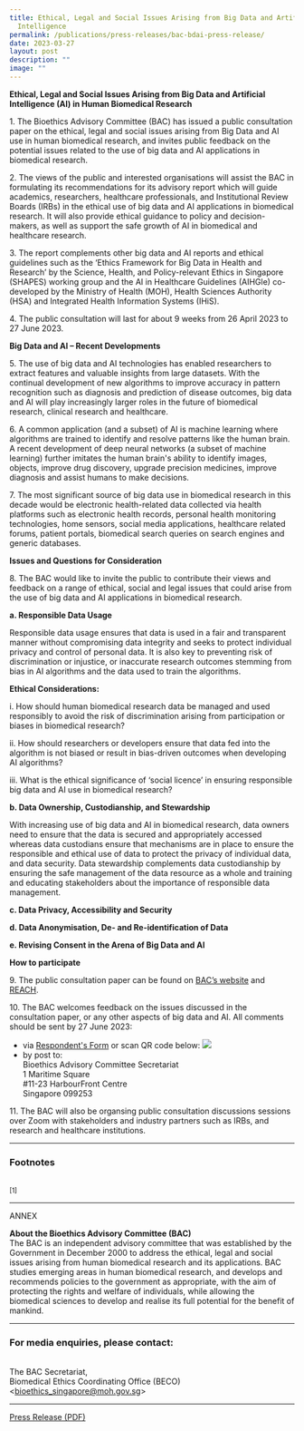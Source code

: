 ```yaml
---
title: Ethical, Legal and Social Issues Arising from Big Data and Artificial
  Intelligence
permalink: /publications/press-releases/bac-bdai-press-release/
date: 2023-03-27
layout: post
description: ""
image: ""
---
```

**Ethical, Legal and Social Issues Arising from Big Data and Artificial Intelligence (AI) in Human Biomedical Research**

1\. The Bioethics Advisory Committee (BAC) has issued a public consultation paper on the ethical, legal and social issues arising from Big Data and AI use in human biomedical research, and invites public feedback on the potential issues related to the use of big data and AI applications in biomedical research. 

2\. The views of the public and interested organisations will assist the BAC in formulating its recommendations for its advisory report which will guide academics, researchers, healthcare professionals, and Institutional Review Boards (IRBs) in the ethical use of big data and AI applications in biomedical research. It will also provide ethical guidance to policy and decision-makers, as well as support the safe growth of AI in biomedical and healthcare research.  

3\. The report complements other big data and AI reports and ethical guidelines such as the ‘Ethics Framework for Big Data in Health and Research’ by the Science, Health, and Policy-relevant Ethics in Singapore (SHAPES) working group and the AI in Healthcare Guidelines (AIHGle) co-developed by the Ministry of Health (MOH), Health Sciences Authority (HSA) and Integrated Health Information Systems (IHiS).

4\. The public consultation will last for about 9 weeks from 26 April 2023 to 27 June 2023.

**Big Data and AI – Recent Developments**

5\.  The use of big data and AI technologies has enabled researchers to extract features and valuable insights from large datasets. With the continual development of new algorithms to improve accuracy in pattern recognition such as diagnosis and prediction of disease outcomes, big data and AI will play increasingly larger roles in the future of biomedical research, clinical research and healthcare.

6\. A common application (and a subset) of AI is machine learning where algorithms are trained to identify and resolve patterns like the human brain. A recent development of deep neural networks (a subset of machine learning) further imitates the human brain's ability to identify images, objects, improve drug discovery, upgrade precision medicines, improve diagnosis and assist humans to make decisions.  

7\. The most significant source of big data use in biomedical research in this decade would be electronic health-related data collected via health platforms such as electronic health records, personal health monitoring technologies, home sensors, social media applications, healthcare related forums, patient portals, biomedical search queries on search engines and generic databases.

**Issues and Questions for Consideration**

8\. The BAC would like to invite the public to contribute their views and feedback on a range of ethical, social and legal issues that could arise from the use of big data and AI applications in biomedical research.

**a. Responsible Data Usage**

Responsible data usage ensures that data is used in a fair and transparent manner without compromising data integrity and seeks to protect individual privacy and control of personal data. It is also key to preventing risk of discrimination or injustice, or inaccurate research outcomes stemming from bias in AI algorithms and the data used to train the algorithms.

**Ethical Considerations:**

i.	How should human biomedical research data be managed and used responsibly to avoid the risk of discrimination arising from participation or biases in biomedical research? 

ii. 	How should researchers or developers ensure that data fed into the algorithm is not biased or result in bias-driven outcomes when developing AI algorithms? 

iii. What is the ethical significance of ‘social licence’ in ensuring responsible big data and AI use in biomedical research? 


**b. Data Ownership, Custodianship, and Stewardship**

With increasing use of big data and AI in biomedical research, data owners need to ensure that the data is secured and appropriately accessed whereas data custodians ensure that mechanisms are in place to ensure the responsible and ethical use of data to protect the privacy of individual data, and data security. Data stewardship complements data custodianship by ensuring the safe management of the data resource as a whole and training and educating stakeholders about the importance of responsible data management. 
 
 **c.	Data Privacy, Accessibility and Security**
 
**d.	Data Anonymisation, De- and Re-identification of Data**

**e. Revising Consent in the Arena of Big Data and AI**

**How to participate**

9\. The public consultation paper can be found on <a href="https://www.bioethics-singapore.gov.sg/">BAC’s website</a> and <a href="https://www.reach.gov.sg/">REACH</a>.

10\. The BAC welcomes feedback on the issues discussed in the consultation paper, or any other aspects of big data and AI. All comments should be sent by 27 June 2023:
- via  <a href="https://form.gov.sg/641cfda6e9ca7c0012eae318">Respondent's Form</a> or scan QR code below:
![](/images/BDAI%20Respondent’s%20Form%20QR%20code.png)
- by post to:<br>
  Bioethics Advisory Committee Secretariat<br>
  1 Maritime Square<br>
  #11-23 HarbourFront Centre<br>
  Singapore 099253<br>
	
11\. The BAC will also be organsing public consultation discussions sessions over Zoom with stakeholders and industry partners such as IRBs, and research and healthcare institutions.

  

---

### **Footnotes**
<br><sup>[1]</sup> 

---

ANNEX

**About the Bioethics Advisory Committee (BAC)**
<br>The BAC is an independent advisory committee that was established by the Government in December 2000 to address the ethical, legal and social issues arising from human biomedical research and its applications. BAC studies emerging areas in human biomedical research, and develops and recommends policies to the government as appropriate, with the aim of protecting the rights and welfare of individuals, while allowing the biomedical sciences to develop and realise its full potential for the benefit of mankind.


---

### **For media enquiries, please contact:**

<br>The BAC Secretariat, 
<br>Biomedical Ethics Coordinating Office (BECO)
<br>&lt;[bioethics\_singapore@moh.gov.sg](mailto:bioethics_singapore@moh.gov.sg)&gt;
<br>


---

[Press Release (PDF)](/files/publications/press-releases/bac-mgrt-press-release.pdf)